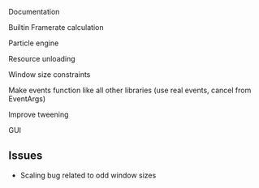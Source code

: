 Documentation

Builtin Framerate calculation

Particle engine

Resource unloading

Window size constraints

Make events function like all other libraries (use real events, cancel from EventArgs)

Improve tweening

GUI

Issues
---------------
- Scaling bug related to odd window sizes
